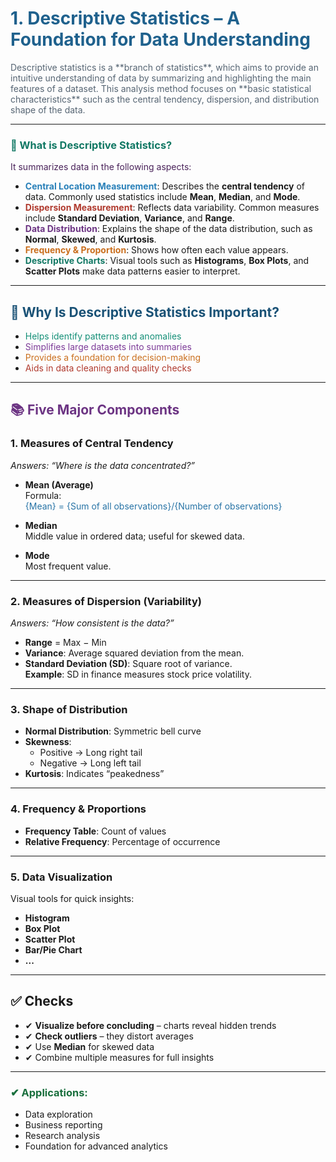 # <span style="color:#1F618D;">1. Descriptive Statistics – A Foundation for Data Understanding</span>


<span style="color:#566573;">
Descriptive statistics is a **branch of statistics**, which aims to provide an intuitive understanding of data by summarizing and highlighting the main features of a dataset. This analysis method focuses on **basic statistical characteristics** such as the central tendency, dispersion, and distribution shape of the data.
</span>


---


### <span style="color:#117864;">🔹 What is Descriptive Statistics?</span>
<span style="color:#4A235A;">
It summarizes data in the following aspects:
</span>


- <span style="color:#2980B9;">**Central Location Measurement**</span>: Describes the **central tendency** of data. Commonly used statistics include **Mean**, **Median**, and **Mode**.
- <span style="color:#B03A2E;">**Dispersion Measurement**</span>: Reflects data variability. Common measures include **Standard Deviation**, **Variance**, and **Range**.
- <span style="color:#6C3483;">**Data Distribution**</span>: Explains the shape of the data distribution, such as **Normal**, **Skewed**, and **Kurtosis**.
- <span style="color:#CA6F1E;">**Frequency & Proportion**</span>: Shows how often each value appears.
- <span style="color:#117864;">**Descriptive Charts**</span>: Visual tools such as **Histograms**, **Box Plots**, and **Scatter Plots** make data patterns easier to interpret.


---


## <span style="color:#1A5276;">📌 Why Is Descriptive Statistics Important?</span>
-  <span style="color:#148F77;">Helps identify patterns and anomalies</span>  
-  <span style="color:#7D3C98;">Simplifies large datasets into summaries</span>  
-  <span style="color:#CA6F1E;">Provides a foundation for decision-making</span>  
-  <span style="color:#B03A2E;">Aids in data cleaning and quality checks</span>  


---


## <span style="color:#6C3483;">📚 Five Major Components</span>


### **1. Measures of Central Tendency**
_Answers: “Where is the data concentrated?”_
- **Mean (Average)**  
  Formula:   <span style="color:#2874A6;">\
  {Mean} = {Sum of all observations}/{Number of observations}
   

- **Median**  
  Middle value in ordered data; useful for skewed data.  


- **Mode**  
  Most frequent value.  
  

---


### **2. Measures of Dispersion (Variability)**
_Answers: “How consistent is the data?”_
- **Range** = Max − Min  
- **Variance**: Average squared deviation from the mean.  
- **Standard Deviation (SD)**: Square root of variance.  
  **Example**: SD in finance measures stock price volatility.


---


### **3. Shape of Distribution**
- **Normal Distribution**: Symmetric bell curve  
- **Skewness**:  
  - Positive → Long right tail  
  - Negative → Long left tail  
- **Kurtosis**: Indicates “peakedness”


---


### **4. Frequency & Proportions**
- **Frequency Table**: Count of values  
- **Relative Frequency**: Percentage of occurrence  


---


### **5. Data Visualization**
Visual tools for quick insights:
-  **Histogram**
-  **Box Plot**
-  **Scatter Plot**
-  **Bar/Pie Chart**
-  **...**


---


## ✅ Checks
- ✔ **Visualize before concluding** – charts reveal hidden trends  
- ✔ **Check outliers** – they distort averages  
- ✔ Use **Median** for skewed data  
- ✔ Combine multiple measures for full insights  


---


### <span style="color:#196F3D;">✔ Applications:</span>
- Data exploration  
- Business reporting  
- Research analysis  
- Foundation for advanced analytics  





